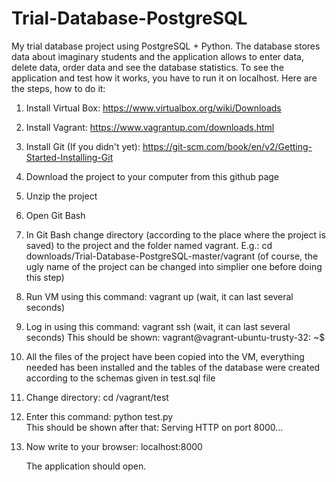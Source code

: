# Trial-Database-PostgreSQL

My trial database project using PostgreSQL + Python. The database stores data about imaginary students and the application allows to enter data, delete data, order data and see the database statistics.
To see the application and test how it works, you have to run it on localhost.
Here are the steps, how to do it:

1.	Install Virtual Box: https://www.virtualbox.org/wiki/Downloads
2.	Install Vagrant: https://www.vagrantup.com/downloads.html
3.	Install Git (If you didn't yet): https://git-scm.com/book/en/v2/Getting-Started-Installing-Git
4.	Download the project to your computer from this github page
5.	Unzip the project
6.	Open Git Bash
7.	In Git Bash change directory (according to the place where the project is saved) to the project and the folder named vagrant. 
    E.g.: cd downloads/Trial-Database-PostgreSQL-master/vagrant
    (of course, the ugly name of the project can be changed into simplier one before doing this step)
8.	Run VM using this command: vagrant up 
    (wait, it can last several seconds)
9.	Log in using this command: vagrant ssh 
    (wait, it can last several seconds)
    This should be shown:  vagrant@vagrant-ubuntu-trusty-32: ~$
10.	All the files of the project have been copied into the VM, everything needed has been installed and the tables of the database were created according to the schemas given in test.sql file
11.	Change directory: cd /vagrant/test
12.	Enter this command: python test.py    
    This should be shown after that: 
    Serving HTTP on port 8000...
13.	Now write to your browser: localhost:8000

    The application should open.
